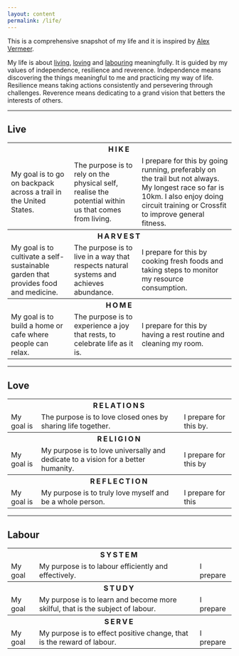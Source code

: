 ```yaml
---
layout: content
permalink: /life/
---
```


This is a comprehensive snapshot of my life and it is inspired by [Alex Vermeer](https://alexvermeer.com/life-hacking/).

My life is about <a href="#live">living</a>, <a href="#love">loving</a> and <a href="#labour">labouring</a> meaningfully. It is guided by my values of independence, resilience and reverence. Independence means discovering the things meaningful to me and practicing my way of life. Resilience means taking actions consistently and persevering through challenges. Reverence means dedicating to a grand vision that betters the interests of others.

----

## <a id="live" class="no-hov">Live</a>

<table style="width:100%">
  <tr>
    <th colspan="3" style="letter-spacing:0.2rem">HIKE</th>
  </tr>
  <tr>
    <td class="c1">My goal is to go on backpack across a trail in the United States.</td>
    <td class="c1">The purpose is to rely on the physical self, realise the potential within us that comes from living.</td>
    <td class="c2">I prepare for this by going running, preferably on the trail but not always. My longest race so far is 10km. I also enjoy doing circuit training or Crossfit to improve general fitness.</td>
  </tr>
  <tr>
    <th colspan="3" style="letter-spacing:0.2rem">HARVEST</th>
  </tr>
  <tr>
    <td class="c1">My goal is to cultivate a self-sustainable garden that provides food and medicine.</td>
    <td class="c1">The purpose is to live in a way that respects natural systems and achieves abundance.</td>
    <td class="c2">I prepare for this by cooking fresh foods and taking steps to monitor my resource consumption.</td>
  </tr>
  <tr>
    <th colspan="3" style="letter-spacing:0.2rem">HOME</th>
  </tr>
  <tr>
    <td class="c1">My goal is to build a home or cafe where people can relax.</td>
    <td class="c1">The purpose is to experience a joy that rests, to celebrate life as it is.</td>
    <td class="c2">I prepare for this by having a rest routine and cleaning my room.</td>
  </tr>
</table>

----

## <a id="love" class="no-hov">Love</a>

<table style="width:100%">
  <tr>
    <th colspan="3" style="letter-spacing:0.2rem">RELATIONS</th>
  </tr>
  <tr>
    <td class="c1">My goal is</td>
    <td class="c1">The purpose is to love closed ones by sharing life together.</td>
    <td class="c2">I prepare for this by.</td>
  </tr>
  <tr>
    <th colspan="3" style="letter-spacing:0.2rem">RELIGION</th>
  </tr>
  <tr>
    <td class="c1">My goal is</td>
    <td class="c1">My purpose is to love universally and dedicate to a vision for a better humanity.</td>
    <td class="c2">I prepare for this by</td>
  </tr>
  <tr>
    <th colspan="3" style="letter-spacing:0.2rem">REFLECTION</th>
  </tr>
  <tr>
    <td class="c1">My goal is</td>
    <td class="c1">My purpose is to truly love myself and be a whole person.</td>
    <td class="c2">I prepare for this</td>
  </tr>
</table>

----

## <a id="labour" class="no-hov">Labour</a>

<table style="width:100%">
  <tr>
    <th colspan="3" style="letter-spacing:0.2rem">SYSTEM</th>
  </tr>
  <tr>
    <td class="c1">My goal</td>
    <td class="c1">My purpose is to labour efficiently and effectively.</td>
    <td class="c2">I prepare</td>
  </tr>
  <tr>
    <th colspan="3" style="letter-spacing:0.2rem">STUDY</th>
  </tr>
  <tr>
    <td class="c1">My goal</td>
    <td class="c1">My purpose is to learn and become more skilful, that is the subject of labour.</td>
    <td class="c2">I prepare</td>
  </tr>
  <tr>
    <th colspan="3" style="letter-spacing:0.2rem">SERVE</th>
  </tr>
  <tr>
    <td class="c1">My goal</td>
    <td class="c1">My purpose is to effect positive change, that is the reward of labour.</td>
    <td class="c2">I prepare</td>
  </tr>
</table>
